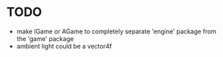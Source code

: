 # TODO

- make IGame or AGame to completely separate 'engine' package from the 'game' package
- ambient light could be a vector4f
